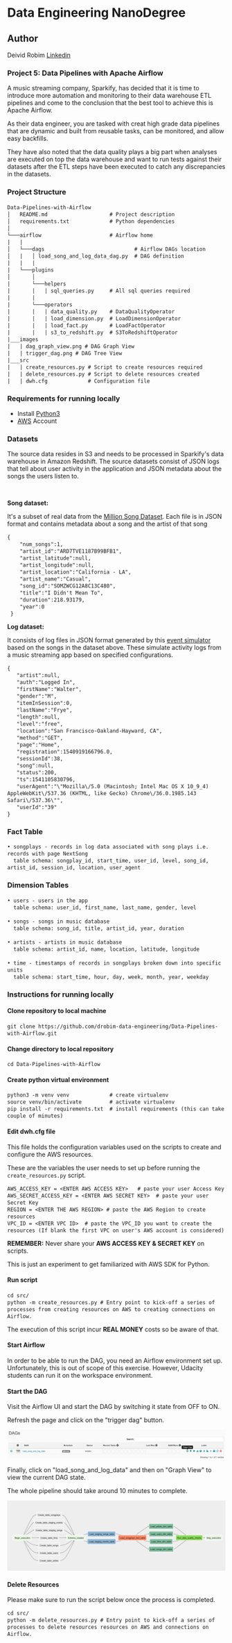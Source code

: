 # Data Engineering NanoDegree

## Author
Deivid Robim [Linkedin](https://www.linkedin.com/in/deivid-robim-200b3330/)

### Project 5: Data Pipelines with Apache Airflow

A music streaming company, Sparkify, has decided that it is time to introduce more automation and monitoring to their data warehouse ETL pipelines and come to the conclusion that the best tool to achieve this is Apache Airflow.

As their data engineer, you are tasked with creat high grade data pipelines that are dynamic and built from reusable tasks, can be monitored, and allow easy backfills.

They have also noted that the data quality plays a big part when analyses are executed on top the data warehouse and want to run tests against their datasets after the ETL steps have been executed to catch any discrepancies in the datasets.

### Project Structure
```
Data-Pipelines-with-Airflow
│   README.md                    # Project description
│   requirements.txt             # Python dependencies
│
└───airflow                      # Airflow home
|   |
│   └───dags                             # Airflow DAGs location
│   |   │ load_song_and_log_data_dag.py  # DAG definition
|   |   |
|   └───plugins
│       │
|       └───helpers
|       |   | sql_queries.py     # All sql queries required
|       |
|       └───operators
|       |   | data_quality.py    # DataQualityOperator
|       |   | load_dimension.py  # LoadDimensionOperator
|       |   | load_fact.py       # LoadFactOperator
|       |   | s3_to_redshift.py  # S3ToRedshiftOperator
|___images
|   | dag_graph_view.png # DAG Graph View
|   | trigger_dag.png # DAG Tree View
|___src
|   | create_resources.py # Script to create resources required
|   | delete_resources.py # Script to delete resources created
|   | dwh.cfg             # Configuration file
```

### Requirements for running locally
* Install [Python3](https://www.python.org/downloads/)
* [AWS](https://aws.amazon.com/) Account

### Datasets

The source data resides in S3 and needs to be processed in Sparkify's data warehouse in Amazon Redshift.
The source datasets consist of JSON logs that tell about user activity in the application and JSON metadata about the songs the users listen to.

<br />

**Song dataset:**

It's a subset of real data from the [Million Song Dataset](https://labrosa.ee.columbia.edu/millionsong/).
Each file is in JSON format and contains metadata about a song and the artist of that song
```
{
    "num_songs":1,
    "artist_id":"ARD7TVE1187B99BFB1",
    "artist_latitude":null,
    "artist_longitude":null,
    "artist_location":"California - LA",
    "artist_name":"Casual",
    "song_id":"SOMZWCG12A8C13C480",
    "title":"I Didn't Mean To",
    "duration":218.93179,
    "year":0
 }
```

**Log dataset:**

It consists of log files in JSON format generated by this [event simulator](https://github.com/Interana/eventsim) based on the songs in the dataset above.
These simulate activity logs from a music streaming app based on specified configurations.
```
{
   "artist":null,
   "auth":"Logged In",
   "firstName":"Walter",
   "gender":"M",
   "itemInSession":0,
   "lastName":"Frye",
   "length":null,
   "level":"free",
   "location":"San Francisco-Oakland-Hayward, CA",
   "method":"GET",
   "page":"Home",
   "registration":1540919166796.0,
   "sessionId":38,
   "song":null,
   "status":200,
   "ts":1541105830796,
   "userAgent":"\"Mozilla\/5.0 (Macintosh; Intel Mac OS X 10_9_4) AppleWebKit\/537.36 (KHTML, like Gecko) Chrome\/36.0.1985.143 Safari\/537.36\"",
   "userId":"39"
}
```

### Fact Table
```
• songplays - records in log data associated with song plays i.e. records with page NextSong
  table schema: songplay_id, start_time, user_id, level, song_id, artist_id, session_id, location, user_agent
```
### Dimension Tables
```
• users - users in the app
  table schema: user_id, first_name, last_name, gender, level

• songs - songs in music database
  table schema: song_id, title, artist_id, year, duration

• artists - artists in music database
  table schema: artist_id, name, location, latitude, longitude

• time - timestamps of records in songplays broken down into specific units
  table schema: start_time, hour, day, week, month, year, weekday
```
### Instructions for running locally

#### Clone repository to local machine
```
git clone https://github.com/drobim-data-engineering/Data-Pipelines-with-Airflow.git
```

#### Change directory to local repository
```
cd Data-Pipelines-with-Airflow
```

#### Create python virtual environment
```
python3 -m venv venv             # create virtualenv
source venv/bin/activate         # activate virtualenv
pip install -r requirements.txt  # install requirements (this can take couple of minutes)
```

#### Edit dwh.cfg file

This file holds the configuration variables used on the scripts to create and configure the AWS resources.

These are the variables the user needs to set up before running the `create_resources.py` script.

```
AWS_ACCESS_KEY = <ENTER AWS ACCESS KEY>   # paste your user Access Key
AWS_SECRET_ACCESS_KEY = <ENTER AWS SECRET KEY>  # paste your user Secret Key
REGION = <ENTER THE AWS REGION> # paste the AWS Region to create resources
VPC_ID = <ENTER VPC ID>  # paste the VPC_ID you want to create the resources (If blank the first VPC on user's AWS account is considered)
```
<b>REMEMBER:</b> Never share your <b>AWS ACCESS KEY & SECRET KEY</b> on scripts.

This is just an experiment to get familiarized with AWS SDK for Python.

#### Run script
```
cd src/
python -m create_resources.py # Entry point to kick-off a series of processes from creating resources on AWS to creating connections on Airflow.
```
The execution of this script incur <b>REAL MONEY</b> costs so be aware of that.

#### Start Airflow
In order to be able to run the DAG, you need an Airflow environment set up.
Unfortunately, this is out of scope of this exercise. However, Udacity students can run it on the workspace environment.

#### Start the DAG
Visit the Airflow UI and start the DAG by switching it state from OFF to ON.

Refresh the page and click on the "trigger dag" button.

![trigger_dag](images/trigger_dag.png)

Finally, click on "load_song_and_log_data" and then on "Graph View" to view the current DAG state.

The whole pipeline should take around 10 minutes to complete.

![dag_state](images/dag_graph_view.png)

#### Delete Resources
Please make sure to run the script below once the process is completed.

```
cd src/
python -m delete_resources.py # Entry point to kick-off a series of processes to delete resources resources on AWS and connections on Airflow.
```